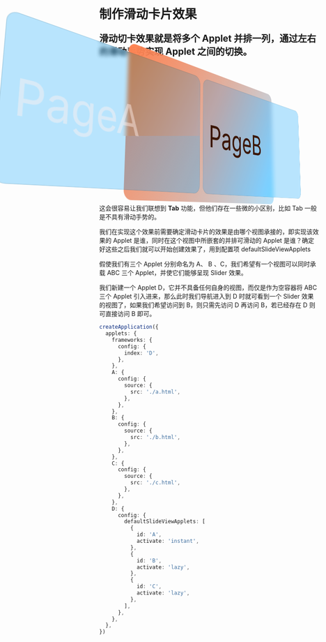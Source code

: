 # 制作滑动卡片效果

<p style="font-size: 21px;font-weight: bold;">滑动切卡效果就是将多个 Applet 并排一列，通过左右的滑动手势实现 Applet 之间的切换。</p>
          <div style="display: flex; width: 100%; box-sizing: border-box; height: 300px; padding: 10px; border-radius: 18px; background: linear-gradient(300deg, rgb(0, 164, 255, 0.27), #ff8351);transform: translate3d(10px, 10px, 10px) perspective(1000px) rotateX(10deg) rotateY(50deg);">
            <div style="min-width: 90%; height: 260px; border-radius: 18px; margin: 10px 0 0 -50%; border: 1px solid rgba(0,0,0,.1); background: rgb(0, 164, 255, 0.27); color: #fff2ee70; backdrop-filter: saturate(180%) blur(5px); line-height: 260px; font-size: 80px; text-indent: 20px;">PageA</div>
            <div style="min-width: 90%; height: 260px; border-radius: 18px; margin: 10px 0 0 10px; border: 1px solid rgba(0,0,0,.1); background: rgb(0, 164, 255, 0.27); color: #3a1500; backdrop-filter: saturate(180%) blur(5px); line-height: 260px; font-size: 70px; text-indent: 20px;">PageB</div>
          </div>

这会很容易让我们联想到 **Tab** 功能，但他们存在一些微的小区别，比如 Tab 一般是不具有滑动手势的。

我们在实现这个效果前需要确定滑动卡片的效果是由哪个视图承接的，即实现该效果的 Applet 是谁，同时在这个视图中所嵌套的并排可滑动的 Applet 是谁？确定好这些之后我们就可以开始创建效果了，用到配置项 <a to-applet="docs?id=defaultSlideViewApplets">defaultSlideViewApplets</a>

假使我们有三个 Applet 分别命名为 A、 B 、C，我们希望有一个视图可以同时承载 ABC 三个 Applet，并使它们能够呈现 Slider 效果。

我们新建一个 Applet D，它并不具备任何自身的视图，而仅是作为空容器将 ABC 三个 Applet 引入进来，那么此时我们导航进入到 D 时就可看到一个 Slider 效果的视图了，如果我们希望访问到 B，则只需先访问 D 再访问 B，若已经存在 D 则可直接访问 B 即可。

```ts
createApplication({
  applets: {
    frameworks: {
      config: {
        index: 'D',
      },
    },
    A: {
      config: {
        source: {
          src: './a.html',
        },
      },
    },
    B: {
      config: {
        source: {
          src: './b.html',
        },
      },
    },
    C: {
      config: {
        source: {
          src: './c.html',
        },
      },
    },
    D: {
      config: {
        defaultSlideViewApplets: [
          {
            id: 'A',
            activate: 'instant',
          },
          {
            id: 'B',
            activate: 'lazy',
          },
          {
            id: 'C',
            activate: 'lazy',
          },
        ],
      },
    },
  },
})
```
